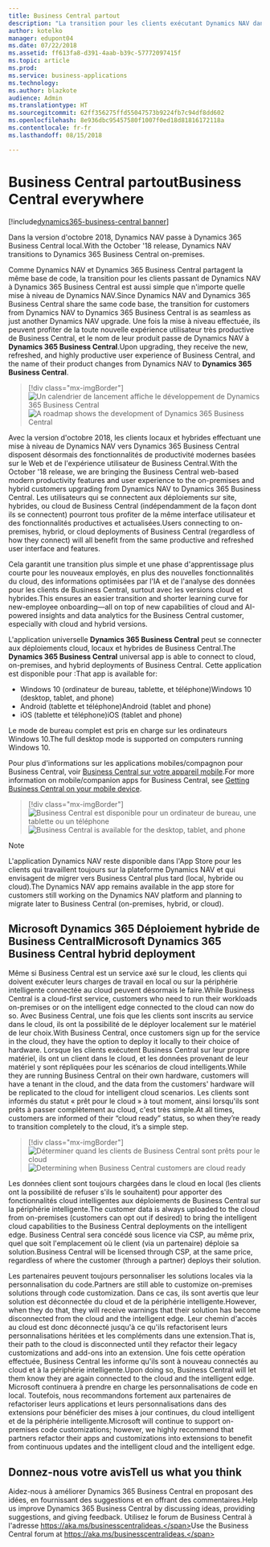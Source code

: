 ```yaml
---
title: Business Central partout
description: "La transition pour les clients exécutant Dynamics NAV dans Dynamics 365 Business Central est aussi simple que n'importe quelle mise à niveau de Dynamics NAV."
author: kotelko
manager: edupont04
ms.date: 07/22/2018
ms.assetid: ff613fa8-d391-4aab-b39c-57772097415f
ms.topic: article
ms.prod: 
ms.service: business-applications
ms.technology: 
ms.author: blazkote
audience: Admin
ms.translationtype: HT
ms.sourcegitcommit: 62ff356275ffd55047573b9224fb7c94df8dd602
ms.openlocfilehash: 8e936dbc95457580f1007f0ed18d81816172118a
ms.contentlocale: fr-fr
ms.lasthandoff: 08/15/2018

---
```

#  <a name="business-central-everywhere"></a><span data-ttu-id="1d54f-103">Business Central partout</span><span class="sxs-lookup"><span data-stu-id="1d54f-103">Business Central everywhere</span></span>

[!include[dynamics365-business-central banner](../includes/dynamics365-business-central.md)]



<span data-ttu-id="1d54f-104">Dans la version d'octobre 2018, Dynamics NAV passe à Dynamics 365 Business Central local.</span><span class="sxs-lookup"><span data-stu-id="1d54f-104">With the October '18 release, Dynamics NAV transitions to Dynamics 365 Business Central on-premises.</span></span>  

<span data-ttu-id="1d54f-105">Comme Dynamics NAV et Dynamics 365 Business Central partagent la même base de code, la transition pour les clients passant de Dynamics NAV à Dynamics 365 Business Central est aussi simple que n'importe quelle mise à niveau de Dynamics NAV.</span><span class="sxs-lookup"><span data-stu-id="1d54f-105">Since Dynamics NAV and Dynamics 365 Business Central share the same code base, the transition for customers from Dynamics NAV to Dynamics 365 Business Central is as seamless as just another Dynamics NAV upgrade.</span></span> <span data-ttu-id="1d54f-106">Une fois la mise à niveau effectuée, ils peuvent profiter de la toute nouvelle expérience utilisateur très productive de Business Central, et le nom de leur produit passe de Dynamics NAV à **Dynamics 365 Business Central**.</span><span class="sxs-lookup"><span data-stu-id="1d54f-106">Upon upgrading, they receive the new, refreshed, and highly productive user experience of Business Central, and the name of their product changes from Dynamics NAV to **Dynamics 365 Business Central**.</span></span>  

> [!div class="mx-imgBorder"]
> <span data-ttu-id="1d54f-107">![](media/dynamics-nav-transitions-dynamics365-business-central-premises-1.png "Un calendrier de lancement affiche le développement de Dynamics 365 Business Central")</span><span class="sxs-lookup"><span data-stu-id="1d54f-107">![](media/dynamics-nav-transitions-dynamics365-business-central-premises-1.png "A roadmap shows the development of Dynamics 365 Business Central")</span></span>

<span data-ttu-id="1d54f-108">Avec la version d'octobre 2018, les clients locaux et hybrides effectuant une mise à niveau de Dynamics NAV vers Dynamics 365 Business Central disposent désormais des fonctionnalités de productivité modernes basées sur le Web et de l'expérience utilisateur de Business Central.</span><span class="sxs-lookup"><span data-stu-id="1d54f-108">With the October '18 release, we are bringing the Business Central web-based modern productivity features and user experience to the on-premises and hybrid customers upgrading from Dynamics NAV to Dynamics 365 Business Central.</span></span> <span data-ttu-id="1d54f-109">Les utilisateurs qui se connectent aux déploiements sur site, hybrides, ou cloud de Business Central (indépendamment de la façon dont ils se connectent) pourront tous profiter de la même interface utilisateur et des fonctionnalités productives et actualisées.</span><span class="sxs-lookup"><span data-stu-id="1d54f-109">Users connecting to on-premises, hybrid, or cloud deployments of Business Central (regardless of how they connect) will all benefit from the same productive and refreshed user interface and features.</span></span>  

<span data-ttu-id="1d54f-110">Cela garantit une transition plus simple et une phase d'apprentissage plus courte pour les nouveaux employés, en plus des nouvelles fonctionnalités du cloud, des informations optimisées par l'IA et de l'analyse des données pour les clients de Business Central, surtout avec les versions cloud et hybrides.</span><span class="sxs-lookup"><span data-stu-id="1d54f-110">This ensures an easier transition and shorter learning curve for new-employee onboarding—all on top of new capabilities of cloud and AI-powered insights and data analytics for the Business Central customer, especially with cloud and hybrid versions.</span></span>

<span data-ttu-id="1d54f-111">L'application universelle **Dynamics 365 Business Central** peut se connecter aux déploiements cloud, locaux et hybrides de Business Central.</span><span class="sxs-lookup"><span data-stu-id="1d54f-111">The **Dynamics 365 Business Central** universal app is able to connect to cloud, on-premises, and hybrid deployments of Business Central.</span></span> <span data-ttu-id="1d54f-112">Cette application est disponible pour :</span><span class="sxs-lookup"><span data-stu-id="1d54f-112">That app is available for:</span></span>

-   <span data-ttu-id="1d54f-113">Windows 10 (ordinateur de bureau, tablette, et téléphone)</span><span class="sxs-lookup"><span data-stu-id="1d54f-113">Windows 10 (desktop, tablet, and phone)</span></span>
-   <span data-ttu-id="1d54f-114">Android (tablette et téléphone)</span><span class="sxs-lookup"><span data-stu-id="1d54f-114">Android (tablet and phone)</span></span>
-   <span data-ttu-id="1d54f-115">iOS (tablette et téléphone)</span><span class="sxs-lookup"><span data-stu-id="1d54f-115">iOS (tablet and phone)</span></span>  

<span data-ttu-id="1d54f-116">Le mode de bureau complet est pris en charge sur les ordinateurs Windows 10.</span><span class="sxs-lookup"><span data-stu-id="1d54f-116">The full desktop mode is supported on computers running Windows 10.</span></span>

<span data-ttu-id="1d54f-117">Pour plus d'informations sur les applications mobiles/compagnon pour Business Central, voir [Business Central sur votre appareil mobile](https://docs.microsoft.com/dynamics365/business-central/install-mobile-app).</span><span class="sxs-lookup"><span data-stu-id="1d54f-117">For more information on mobile/companion apps for Business Central, see [Getting Business Central on your mobile device](https://docs.microsoft.com/dynamics365/business-central/install-mobile-app).</span></span>

> [!div class="mx-imgBorder"]
> <span data-ttu-id="1d54f-118">![](media/bc-everywhere.png "Business Central est disponible pour un ordinateur de bureau, une tablette ou un téléphone")</span><span class="sxs-lookup"><span data-stu-id="1d54f-118">![](media/bc-everywhere.png "Business Central is available for the desktop, tablet, and phone")</span></span>

> [!NOTE]
> <span data-ttu-id="1d54f-119">L'application Dynamics NAV reste disponible dans l'App Store pour les clients qui travaillent toujours sur la plateforme Dynamics NAV et qui envisagent de migrer vers Business Central plus tard (local, hybride ou cloud).</span><span class="sxs-lookup"><span data-stu-id="1d54f-119">The Dynamics NAV app remains available in the app store for customers still working on the Dynamics NAV platform and planning to migrate later to Business Central (on-premises, hybrid, or cloud).</span></span>  

## <a name="microsoft-dynamics-365-business-central-hybrid-deployment"></a><span data-ttu-id="1d54f-120">Microsoft Dynamics 365 Déploiement hybride de Business Central</span><span class="sxs-lookup"><span data-stu-id="1d54f-120">Microsoft Dynamics 365 Business Central hybrid deployment</span></span>

<span data-ttu-id="1d54f-121">Même si Business Central est un service axé sur le cloud, les clients qui doivent exécuter leurs charges de travail en local ou sur la périphérie intelligente connectée au cloud peuvent désormais le faire.</span><span class="sxs-lookup"><span data-stu-id="1d54f-121">While Business Central is a cloud-first service, customers who need to run their workloads on-premises or on the intelligent edge connected to the cloud can now do so.</span></span> <span data-ttu-id="1d54f-122">Avec Business Central, une fois que les clients sont inscrits au service dans le cloud, ils ont la possibilité de le déployer localement sur le matériel de leur choix.</span><span class="sxs-lookup"><span data-stu-id="1d54f-122">With Business Central, once customers sign up for the service in the cloud, they have the option to deploy it locally to their choice of hardware.</span></span> <span data-ttu-id="1d54f-123">Lorsque les clients exécutent Business Central sur leur propre matériel, ils ont un client dans le cloud, et les données provenant de leur matériel y sont répliquées pour les scénarios de cloud intelligents.</span><span class="sxs-lookup"><span data-stu-id="1d54f-123">While they are running Business Central on their own hardware, customers will have a tenant in the cloud, and the data from the customers' hardware will be replicated to the cloud for intelligent cloud scenarios.</span></span> <span data-ttu-id="1d54f-124">Les clients sont informés du statut « prêt pour le cloud » à tout moment, ainsi lorsqu'ils sont prêts à passer complètement au cloud, c'est très simple.</span><span class="sxs-lookup"><span data-stu-id="1d54f-124">At all times, customers are informed of their “cloud ready” status, so when they’re ready to transition completely to the cloud, it’s a simple step.</span></span>  

> [!div class="mx-imgBorder"]
> <span data-ttu-id="1d54f-125">![](media/dynamics365-business-central-available-premises-1.png "Déterminer quand les clients de Business Central sont prêts pour le cloud")</span><span class="sxs-lookup"><span data-stu-id="1d54f-125">![](media/dynamics365-business-central-available-premises-1.png "Determining when Business Central customers are cloud ready")</span></span>

<span data-ttu-id="1d54f-126">Les données client sont toujours chargées dans le cloud en local (les clients ont la possibilité de refuser s'ils le souhaitent) pour apporter des fonctionnalités cloud intelligentes aux déploiements de Business Central sur la périphérie intelligente.</span><span class="sxs-lookup"><span data-stu-id="1d54f-126">The customer data is always uploaded to the cloud from on-premises (customers can opt out if desired) to bring the intelligent cloud capabilities to the Business Central deployments on the intelligent edge.</span></span> <span data-ttu-id="1d54f-127">Business Central sera concédé sous licence via CSP, au même prix, quel que soit l'emplacement où le client (via un partenaire) déploie sa solution.</span><span class="sxs-lookup"><span data-stu-id="1d54f-127">Business Central will be licensed through CSP, at the same price, regardless of where the customer (through a partner) deploys their solution.</span></span>  

<span data-ttu-id="1d54f-128">Les partenaires peuvent toujours personnaliser les solutions locales via la personnalisation du code.</span><span class="sxs-lookup"><span data-stu-id="1d54f-128">Partners are still able to customize on-premises solutions through code customization.</span></span> <span data-ttu-id="1d54f-129">Dans ce cas, ils sont avertis que leur solution est déconnectée du cloud et de la périphérie intelligente.</span><span class="sxs-lookup"><span data-stu-id="1d54f-129">However, when they do that, they will receive warnings that their solution has become disconnected from the cloud and the intelligent edge.</span></span> <span data-ttu-id="1d54f-130">Leur chemin d'accès au cloud est donc déconnecté jusqu'à ce qu'ils refactorisent leurs personnalisations héritées et les compléments dans une extension.</span><span class="sxs-lookup"><span data-stu-id="1d54f-130">That is, their path to the cloud is disconnected until they refactor their legacy customizations and add-ons into an extension.</span></span> <span data-ttu-id="1d54f-131">Une fois cette opération effectuée, Business Central les informe qu'ils sont à nouveau connectés au cloud et à la périphérie intelligente.</span><span class="sxs-lookup"><span data-stu-id="1d54f-131">Upon doing so, Business Central will let them know they are again connected to the cloud and the intelligent edge.</span></span> <span data-ttu-id="1d54f-132">Microsoft continuera à prendre en charge les personnalisations de code en local. Toutefois, nous recommandons fortement aux partenaires de refactoriser leurs applications et leurs personnalisations dans des extensions pour bénéficier des mises à jour continues, du cloud intelligent et de la périphérie intelligente.</span><span class="sxs-lookup"><span data-stu-id="1d54f-132">Microsoft will continue to support on-premises code customizations; however, we highly recommend that partners refactor their apps and customizations into extensions to benefit from continuous updates and the intelligent cloud and the intelligent edge.</span></span>  

<!--
### Who uses these features
These features are intended for all users and are available without any additional setup.
## Status
### Availability (current availability)
Cloud, on-premises, hybrid
### Regional availability
No regional restrictions. Available in all supported markets for Dynamics 365 Business Central.
-->

## <a name="tell-us-what-you-think"></a><span data-ttu-id="1d54f-133">Donnez-nous votre avis</span><span class="sxs-lookup"><span data-stu-id="1d54f-133">Tell us what you think</span></span>
<span data-ttu-id="1d54f-134">Aidez-nous à améliorer Dynamics 365 Business Central en proposant des idées, en fournissant des suggestions et en offrant des commentaires.</span><span class="sxs-lookup"><span data-stu-id="1d54f-134">Help us improve Dynamics 365 Business Central by discussing ideas, providing suggestions, and giving feedback.</span></span> <span data-ttu-id="1d54f-135">Utilisez le forum de Business Central à l'adresse https://aka.ms/businesscentralideas.</span><span class="sxs-lookup"><span data-stu-id="1d54f-135">Use the Business Central forum at https://aka.ms/businesscentralideas.</span></span>

